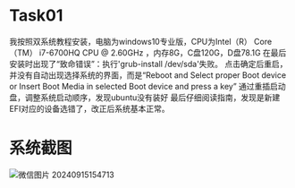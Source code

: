 # Task01
我按照双系统教程安装，电脑为windows10专业版，CPU为Intel（R） Core（TM） i7-6700HQ CPU @ 2.60GHz ，内存8G，C盘120G，D盘78.1G 
在最后安装时出现了“致命错误”：执行'grub-install /dev/sda'失败。 
点击确定后重启，并没有自动出现选择系统的界面，而是“Reboot and Select proper Boot device or Insert Boot Media in selected Boot device and press a key” 
通过重插启动盘，调整系统启动顺序，发现ubuntu没有装好 
最后仔细阅读指南，发现是新建EFI对应的设备选错了，改正后系统基本正常。
# 系统截图
![微信图片 20240915154713](https://imgur.la/images/2024/09/15/_20240915154713.jpg)
